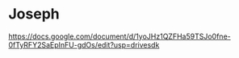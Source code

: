 # Joseph
https://docs.google.com/document/d/1yoJHz1QZFHa59TSJo0fne-0fTyRFY2SaEpInFU-gdOs/edit?usp=drivesdk
